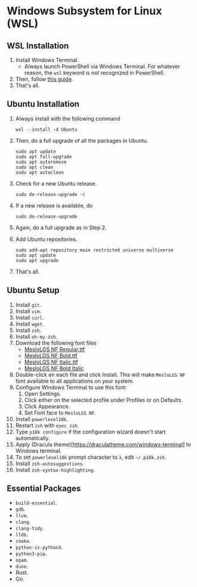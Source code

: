 # Windows Subsystem for Linux (WSL)

## WSL Installation

1. Install Windows Terminal.
   - Always launch PowerShell via Windows Terminal. For whatever reason, the `wsl` keyword is not recognized in PowerShell.
2. Then, follow [this guide](https://learn.microsoft.com/en-us/windows/wsl/install-manual).
3. That's all.

## Ubuntu Installation

1. Always install with the following command

   ```shell
   wsl --install -d Ubuntu
   ```

2. Then, do a full upgrade of all the packages in Ubuntu.

   ```shell
   sudo apt update
   sudo apt full-upgrade
   sudo apt autoremove
   sudo apt clean
   sudo apt autoclean
   ```

3. Check for a new Ubuntu release.

   ```shell
   sudo do-release-upgrade -c
   ```

4. If a new release is available, do

   ```shell
   sudo do-release-upgrade
   ```

5. Again, do a full upgrade as in Step 2.

6. Add Ubuntu repositories.

   ```shell
   sudo add-apt repository main restricted universe multiverse
   sudo apt update
   sudo apt upgrade
   ```

7. That's all.

## Ubuntu Setup

1. Install `git`.
2. Install `vim`.
3. Install `curl`.
4. Install `wget`.
5. Install `zsh`.
6. Install `oh-my-zsh`.
7. Download the following font files
   - [MesloLGS NF Regular.ttf](https://github.com/romkatv/powerlevel10k-media/raw/master/MesloLGS%20NF%20Regular.ttf)
   - [MesloLGS NF Bold.ttf](https://github.com/romkatv/powerlevel10k-media/raw/master/MesloLGS%20NF%20Bold.ttf)
   - [MesloLGS NF Italic.ttf](https://github.com/romkatv/powerlevel10k-media/raw/master/MesloLGS%20NF%20Italic.ttf)
   - [MesloLGS NF Bold Italic](https://github.com/romkatv/powerlevel10k-media/raw/master/MesloLGS%20NF%20Bold%20Italic.ttf)
8. Double-click on each file and click Install. This will make `MesloLGS NF` font available to all applications on your system.
9. Configure Windows Terminal to use this font:
   1. Open Settings.
   2. Click either on the selected profile under Profiles or on Defaults.
   3. Click Appearance.
   4. Set Font face to `MesloLGS NF`.
10. Install `powerlevel10k`.
11. Restart `zsh` with `exec zsh`.
12. Type `p10k configure` if the configuration wizard doesn't start automatically.
13. Apply (Dracula theme)[https://draculatheme.com/windows-terminal] to Windows terminal.
14. To set `powerlevel10k` prompt character to `λ`, edit `~/.p10k.zsh`.
15. Install `zsh-autosuggestions`.
16. Install `zsh-syntax-highlighting`.

## Essential Packages

- `build-essential`.
- `gdb`.
- `llvm`.
- `clang`.
- `clang-tidy`.
- `lldb`.
- `cmake`.
- `python-is-python3`.
- `python3-pip`.
- `opam`.
- `dune`.
- Rust.
- Go.
